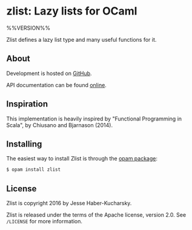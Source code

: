 # zlist: Lazy lists for OCaml

%%VERSION%%

Zlist defines a lazy list type and many useful functions for it.

## About

Development is hosted on [GitHub](https://github.com/hakuch/zlist).

API documentation can be found [online](https://hakuch.github.io/zlist).

## Inspiration

This implementation is heavily inspired by "Functional Programming in Scala", by Chiusano and Bjarnason (2014).

## Installing

The easiest way to install Zlist is through the [opam package](https://opam.ocaml.org/packages/zlist/):

```bash
$ opam install zlist
```

## License

Zlist is copyright 2016 by Jesse Haber-Kucharsky.

Zlist is released under the terms of the Apache license, version 2.0. See `/LICENSE` for more information.
